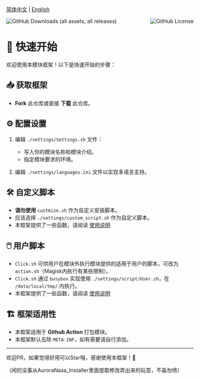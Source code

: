 [简体中文](README.md) | [English](README_EN.md)

<div style="display: flex; justify-content: space-between;">
    <img src="https://img.shields.io/github/downloads/Aurora-Nasa-1/AMMF/total" alt="GitHub Downloads (all assets, all releases)" style="margin-right: 10px;">
    <img src="https://img.shields.io/github/license/Aurora-Nasa-1/AMMF" alt="GitHub License">
</div>

# 🚀 快速开始

欢迎使用本模块框架！以下是快速开始的步骤：

## 📥 获取框架

- **Fork** 此仓库或直接 **下载** 此仓库。

## ⚙️ 配置设置

1. 编辑 `./settings/Settings.sh` 文件：
   - 写入你的模块名称和模块介绍。
   - 指定模块要求的环境。

2. 编辑 `./settings/languages.ini` 文件以实现多语言支持。

## 🛠️ 自定义脚本

- **请勿使用** `custmize.sh` 作为自定义安装脚本。
- 应该选择 `./settings/custom_script.sh` 作为自定义脚本。
- 本框架提供了一些函数，请阅读 [使用说明](SCRIPT.md)

## 🖱️ 用户脚本

- `Click.sh` 可供用户在模块外执行模块提供的适用于用户的脚本，可改为 `action.sh`（Magisk内执行有某些限制）。
- `Click.sh` 通过 `busybox` 实现使用 `./settings/script/User.sh`，在 `/data/local/tmp/` 内执行。
- 本框架提供了一些函数，请阅读 [使用说明](SCRIPT.md)

## 🏗️ 框架适用性

- 本框架适用于 **Github Action** 打包模块。
- 本框架默认去除 `META-INF`，如有需要请自行添加。

---

欢迎PR，如果觉得好用可以Star哦，感谢使用本框架！🚀

（闲的没事从AuroraNasa_Installer里面提取修改弄出来的玩意，不喜勿喷）

[def]: SCRIPT.md